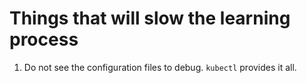 # Things that will slow the learning process
1. Do not see the configuration files to debug. `kubectl` provides it all. 